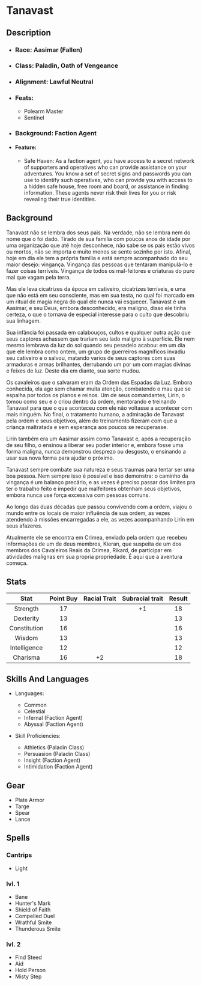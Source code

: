 # Tanavast

## Description
* ### Race: Aasimar (Fallen)
* ### Class: Paladin, Oath of Vengeance
* ### Alignment: Lawful Neutral
* ### Feats:
  * Polearm Master
  * Sentinel
* ### Background: Faction Agent
* #### Feature: 
  * Safe Haven: As a faction agent, you have access to a secret network of supporters and operatives who can provide assistance on your adventures. You know a set of secret signs and passwords you can use to identify such operatives, who can provide you with access to a hidden safe house, free room and board, or assistance in finding information. These agents never risk their lives for you or risk revealing their true identities.

## Background 
  Tanavast não se lembra dos seus pais. Na verdade, não se lembra nem do nome que o foi dado. Tirado de sua familia com poucos anos de idade por uma organização que até hoje desconhece, não sabe se os pais estão vivos ou mortos, não se importa e muito menos se sente sozinho por isto. Afinal, hoje em dia ele tem a própria familia e está sempre acompanhado do seu maior desejo: vingança. Vingança das pessoas que tentaram manipulá-lo e fazer coisas terríveis. Vingança de todos os mal-feitores e criaturas do puro mal que vagam pela terra.
  
  Mas ele leva cicatrizes da época em cativeiro, cicatrizes terríveis, e uma que não está em seu consciente, mas em sua testa, no qual foi marcado em um ritual de magia negra do qual ele nunca vai esquecer. Tanavast é um Aasimar, e seu Deus, embora desconhecido, era maligno, disso ele tinha certeza, o que o tornava de especial interesse para o culto que descobriu sua linhagem. 
  
  Sua infância foi passada em calabouços, cultos e qualquer outra ação que seus captores achassem que trariam seu lado maligno à superfície. Ele nem mesmo lembrava da luz do sol quando seu pesadelo acabou: em um dia que ele lembra como ontem, um grupo de guerreiros magníficos invadiu seu cativeiro e o salvou, matando varios de seus captores com suas armaduras e armas brilhantes, derrubando um por um com magias divinas e feixes de luz. Deste dia em diante, sua sorte mudou.

  Os cavaleiros que o salvaram eram da Ordem das Espadas da Luz. Embora conhecida, ela age sem chamar muita atenção, combatendo o mau que se espalha por todos os planos e reinos. Um de seus comandantes, Lirin, o tomou como seu e o criou dentro da ordem, mentorando e treinando Tanavast para que o que aconteceu com ele não voltasse a acontecer com mais ninguém. No final, o tratamento humano, a admiração de Tanavast pela ordem e seus objetivos, além do treinamento fizeram com que a criança maltratada e sem esperança aos poucos se recuperasse.

  Lirin também era um Aasimar assim como Tanavast e, após a recuperação de seu filho, o ensinou a liberar seu poder interior e, embora fosse uma forma maligna, nunca demonstrou desprezo ou desgosto, o ensinando a usar sua nova forma para ajudar o próximo. 
  
  Tanavast sempre combate sua natureza e seus traumas para tentar ser uma boa pessoa. Nem sempre isso é possível e isso demonstra: o caminho da vingança é um balanço precário, e as vezes é preciso passar dos limites pra ter o trabalho feito e impedir que malfeitores obtenham seus objetivos, embora nunca use força excessiva com pessoas comuns.

  Ao longo das duas décadas que passou convivendo com a ordem, viajou o mundo entre os locais de maior influência de sua ordem, as vezes atendendo à missões encarregadas a ele, as vezes acompanhando Lirin em seus afazeres. 
  
  Atualmente ele se encontra em Crimea, enviado pela ordem que recebeu informações de um de deus membros, Kieran, que suspeita de um dos membros dos Cavaleiros Reais da Crimea, Rikard, de participar em atividades malignas em sua propria propriedade. É aqui que a aventura começa.

## Stats

|     Stat     | Point Buy | Racial Trait | Subracial trait | Result |
| :----------: | :-------: | :----------: | :-------------: | :----: |
|   Strength   |    17     |              |       +1        |   18   |
|  Dexterity   |    13     |              |                 |   13   |
| Constitution |    16     |              |                 |   16   |
|    Wisdom    |    13     |              |                 |   13   |
| Intelligence |    12     |              |                 |   12   |
|   Charisma   |    16     |      +2      |                 |   18   |

## Skills And Languages
* Languages:
  * Common
  * Celestial
  * Infernal (Faction Agent)
  * Abyssal (Faction Agent)

* Skill Proficiencies: 
  * Athletics (Paladin Class)
  * Persuasion (Paladin Class)
  * Insight (Faction Agent)
  * Intimidation (Faction Agent)

## Gear
* Plate Armor
* Targe
* Spear
* Lance

## Spells

### Cantrips
* Light

### lvl. 1
* Bane
* Hunter's Mark
* Shield of Faith
* Compelled Duel
* Wrathful Smite
* Thunderous Smite

### lvl. 2
* Find Steed
* Aid
* Hold Person
* Misty Step
